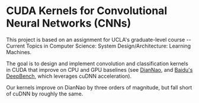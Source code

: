 # CUDA Kernels for Convolutional Neural Networks (CNNs)

This project is based on an assignment for UCLA's graduate-level course -- Current Topics in Computer Science: System Design/Architecture: Learning Machines. 

The goal is to design and implement convolution and classification kernels in CUDA that improve on CPU and GPU baselines (see [DianNao](https://dl.acm.org/doi/10.1145/2541940.2541967), and [Baidu's DeepBench](https://github.com/baidu-research/DeepBench), which leverages cuDNN acceleration).

Our kernels improve on DianNao by three orders of magnitude, but fall short of cuDNN by roughly the same.
